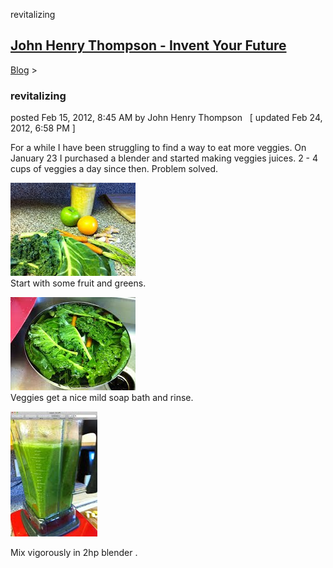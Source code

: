 revitalizing 

[John Henry Thompson - Invent Your Future](../index.html)
---------------------------------------------------------

    

[Blog](../z-blog-1.html)‎ > ‎

### revitalizing

posted Feb 15, 2012, 8:45 AM by John Henry Thompson   \[ updated Feb 24, 2012, 6:58 PM \]

For a while I have been struggling to find a way to eat more veggies. On January 23 I purchased a blender and started making veggies juices. 2 - 4 cups of veggies a day since then. Problem solved.  
  

[![](../_/rsrc/1329324300833/z-blog-1/revitalizing/start.JPG-height=149&width=200.jpeg)](http://www.johnhenrythompson.com/z-blog-1/revitalizing/start.JPG?attredirects=0)  
Start with some fruit and greens.  

[![](../_/rsrc/1329324300885/z-blog-1/revitalizing/veg-soak.JPG-height=149&width=200.jpeg)](http://www.johnhenrythompson.com/z-blog-1/revitalizing/veg-soak.JPG?attredirects=0)  
Veggies get a nice mild soap bath and rinse.  

[![](../_/rsrc/1330138659778/z-blog-1/revitalizing/veggiemix2-height=200&width=139.jpg)](http://www.johnhenrythompson.com/z-blog-1/revitalizing/veggiemix2.jpg?attredirects=0)

  
Mix vigorously in 2hp blender .  

  

  

  

  


